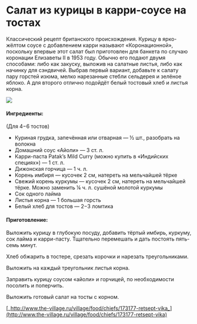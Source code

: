﻿---
image: https://s-media-cache-ak0.pinimg.com/564x/10/eb/de/10ebde8f44eeae83cfbd6ff86625c623.jpg
---
# Салат из курицы в карри-соусе на тостах

Классический рецепт британского происхождения. Курицу в ярко-жёлтом соусе с добавлением карри называют «Коронационной», поскольку впервые этот салат был приготовлен для банкета по случаю коронации Елизаветы II в 1953 году. Обычно его подают двумя способами: либо как закуску, выложив на салатные листья, либо как начинку для сэндвичей. Выбрав первый вариант, добавьте к салату пару горстей изюма, мелко нарезанные стебли сельдерея и зелёное яблоко. А для второго отлично подойдёт белый тостовый хлеб и листья корна.

![](https://s-media-cache-ak0.pinimg.com/564x/10/eb/de/10ebde8f44eeae83cfbd6ff86625c623.jpg)

#### Ингредиенты:

\(Для 4−6 тостов\)

* Куриная грудка, запечённая или отварная — ½ шт., разобрать на волокна
* Домашний соус «Айоли» — 3 ст. л.
* Карри-паста Patak’s Mild Curry \(можно купить в «Индийских специях»\) — 1 ст. л.
* Дижонская горчица — 1 ч. л.
* Корень имбиря — кусочек 2 см, натереть на мельчайшей тёрке
* Свежий корень куркумы — кусочек 2 см, натереть на мельчайшей тёрке. Можно заменить ¼ ч. л. сушёной молотой куркумы
* Сок одного лайма
* Листья корна — 1 большая горсть
* Белый хлеб для тостов — 2−3 ломтика

#### Приготовление:

Выложить курицу в глубокую посуду, добавить тёртый имбирь, куркуму, сок лайма и карри-пасту. Тщательно перемешать и дать постоять пять-семь минут.

Хлеб обжарить в тостере, срезать корочки и нарезать треугольниками.

Выложить на каждый треугольник листья корна.

Заправить курицу соусом «айоли» и горчицей, по необходимости посолить и поперчить.

Выложить готовый салат на тосты с корном.

[_http://www.the-village.ru/village/food/chiefs/173177-retsept-vika_](http://www.the-village.ru/village/food/chiefs/173177-retsept-vika)

